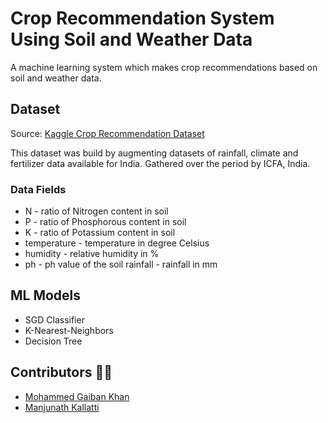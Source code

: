 # Crop Recommendation System Using Soil and Weather Data

A machine learning system which makes crop recommendations based on soil and weather data.

## Dataset

Source: [Kaggle Crop Recommendation Dataset](https://www.kaggle.com/datasets/siddharthss/crop-recommendation-dataset?resource=download)

This dataset was build by augmenting datasets of rainfall, climate and fertilizer data available for India. Gathered over the period by ICFA, India.

### Data Fields

- N - ratio of Nitrogen content in soil
- P - ratio of Phosphorous content in soil
- K - ratio of Potassium content in soil
- temperature - temperature in degree Celsius
- humidity - relative humidity in %
- ph - ph value of the soil
rainfall - rainfall in mm

## ML Models

- SGD Classifier
- K-Nearest-Neighbors
- Decision Tree

## Contributors 👨‍💻

- [Mohammed Gaiban Khan](https://github.com/Gaiban-Khan)
- [Manjunath Kallatti](https://github.com/manjunath7901)

